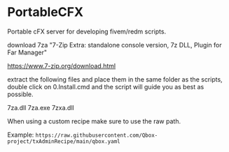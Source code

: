 # PortableCFX
Portable cFX server for developing fivem/redm scripts.

download 7za "7-Zip Extra: standalone console version, 7z DLL, Plugin for Far Manager" 

https://www.7-zip.org/download.html

extract the following files and place them in the same folder as the scripts, double click on 0.Install.cmd and the script will guide you as best as possible. 


7za.dll
7za.exe
7zxa.dll

When using a custom recipe make sure to use the raw path. 

Example: `https://raw.githubusercontent.com/Qbox-project/txAdminRecipe/main/qbox.yaml`


